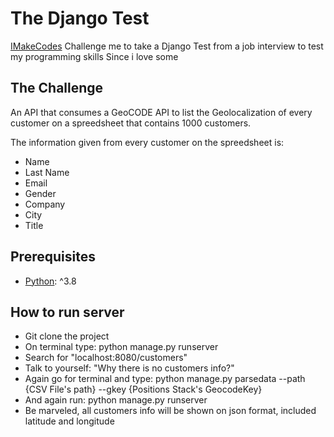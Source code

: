 # The Django Test

[IMakeCodes](https://github.com/imakecodes) Challenge me to take a Django Test from a 
  job interview to test my programming skills
  Since i love some

## The Challenge

An API that consumes a GeoCODE API to list the Geolocalization of every customer on
a spreedsheet that contains 1000 customers. 

The information given from every customer on the spreedsheet is:

- Name
- Last Name
- Email
- Gender
- Company
- City
- Title

## 

## Prerequisites

- [Python](https://www.python.org/): ^3.8

## How to run server

- Git clone the project
- On terminal type: python manage.py runserver
- Search for "localhost:8080/customers"
- Talk to yourself: "Why there is no customers info?"
- Again go for terminal and type: python manage.py parsedata --path {CSV File's path} --gkey {Positions Stack's GeocodeKey}
- And again run: python manage.py runserver
- Be marveled, all customers info will be shown on json format, included latitude and longitude

